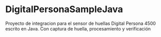 # DigitalPersonaSampleJava
Proyecto de integracion para el sensor de huellas Digital Persona 4500 escrito en Java. Con captura de huella, procesamiento y verificación
